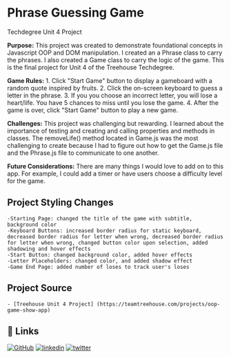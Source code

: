 # Phrase Guessing Game
 Techdegree Unit 4 Project

**Purpose:** 
    This project was created to demonstrate foundational concepts in Javascript OOP and DOM manipulation. I created an a Phrase class to carry the phrases. I also created a Game class to carry the logic of the game. This is the final project for Unit 4 of the Treehouse Techdegree.

**Game Rules:** 
    1. Click "Start Game" button to display a gameboard with a random quote inspired by fruits.
    2. Click the on-screen keyboard to guess a letter in the phrase.
    3. If you you choose an incorrect letter, you will lose a heart/life. You have 5 chances to miss until you lose the game.
    4. After the game is over, click "Start Game" button to play a new game. 

**Challenges:**
    This project was challenging but rewarding. I learned about the importance of testing and creating and calling properties and methods in classes. The removeLife() method located in Game.js was the most challenging to create because I had to figure out how to get the Game.js file and the Phrase.js file to communicate to one another. 

**Future Considerations:**
    There are many things I would love to add on to this app. For example, I could add a timer or have users choose a difficulty level for the game.

## Project Styling Changes
    -Starting Page: changed the title of the game with subtitle, background color
    -Keyboard Buttons: increased border radius for static keyboard, decreased border radius for letter when wrong, decreased border radius for letter when wrong, changed button color upon selection, added shadowing and hover effects
    -Start Button: changed background color, added hover effects
    -Letter Placeholders: changed color, and added shadow effect
    -Game End Page: added number of loses to track user's loses

## Project Source
    - [Treehouse Unit 4 Project] (https://teamtreehouse.com/projects/oop-game-show-app)

## 🔗 Links
[![GitHub](https://img.shields.io/badge/github-%23121011.svg?style=for-the-badge&logo=github&logoColor=white)](https://github.com/tsipporahc)
[![linkedin](https://img.shields.io/badge/linkedin-0A66C2?style=for-the-badge&logo=linkedin&logoColor=white)](https://www.linkedin.com/in/tsipporahc/)
[![twitter](https://img.shields.io/badge/twitter-1DA1F2?style=for-the-badge&logo=twitter&logoColor=white)](https://twitter.com/tsipporahc)


